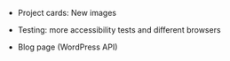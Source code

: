* Project cards:  New images 
 
* Testing: more accessibility tests and different browsers


* Blog page (WordPress API)